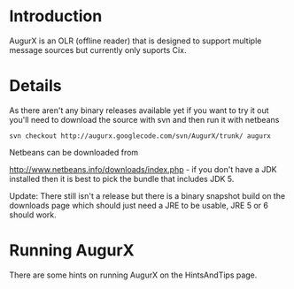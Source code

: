 # Introduction #

AugurX is an OLR (offline reader) that is designed to support multiple message sources but currently only suports Cix.

# Details #

As there aren't any binary releases available yet if you want to try it out you'll need to download the source with svn and then run it with netbeans
```
svn checkout http://augurx.googlecode.com/svn/AugurX/trunk/ augurx
```
Netbeans can be downloaded from

http://www.netbeans.info/downloads/index.php - if you don't have a JDK installed then it is best to pick the bundle that includes JDK 5.

Update: There still isn't a release but there is a binary snapshot build on the downloads page which should just need a JRE to be usable, JRE 5 or 6 should work.

# Running AugurX #

There are some hints on running AugurX on the HintsAndTips page.